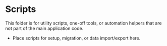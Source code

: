 # Scripts

This folder is for utility scripts, one-off tools, or automation helpers that are not part of the main application code.

- Place scripts for setup, migration, or data import/export here.
